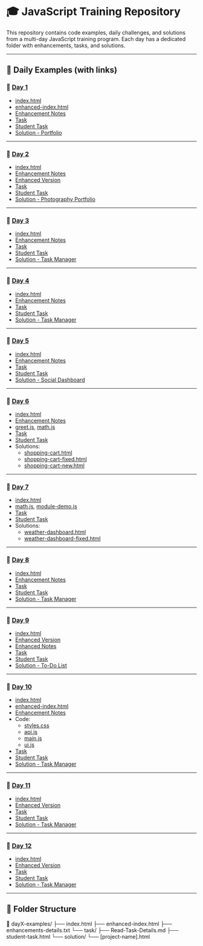 # 🎓 JavaScript Training Repository

This repository contains code examples, daily challenges, and solutions from a multi-day JavaScript training program. Each day has a dedicated folder with enhancements, tasks, and solutions.

---

## 📂 Daily Examples (with links)

### 🔹 [Day 1](./day1-examples/)
- [index.html](./day1-examples/index.html)
- [enhanced-index.html](./day1-examples/enhanced-index.html)
- [Enhancement Notes](./day1-examples/enhancements-details.txt)
- [Task](./day1-examples/task/Read-Task-Details.md)
- [Student Task](./day1-examples/task/student-task.html)
- [Solution - Portfolio](./day1-examples/task/solution/portfolio.html)

---

### 🔹 [Day 2](./day2-examples/)
- [index.html](./day2-examples/index.html)
- [Enhancement Notes](./day2-examples/enhancements-details.txt)
- [Enhanced Version](./day2-examples/enhanced-index.html)
- [Task](./day2-examples/task/Read-Task-Details.md)
- [Student Task](./day2-examples/task/student-task.html)
- [Solution - Photography Portfolio](./day2-examples/task/solution/photography-portfolio.html)

---

### 🔹 [Day 3](./day3-examples/)
- [index.html](./day3-examples/index.html)
- [Enhancement Notes](./day3-examples/enhancements-details.txt)
- [Task](./day3-examples/task/Read-Task-Details.md)
- [Student Task](./day3-examples/task/student-task.html)
- [Solution - Task Manager](./day3-examples/task/solution/task-manager.html)

---

### 🔹 [Day 4](./day4-examples/)
- [index.html](./day4-examples/index.html)
- [Enhancement Notes](./day4-examples/enhancements-details.txt)
- [Task](./day4-examples/task/Read-Task-Details.md)
- [Student Task](./day4-examples/task/student-task.html)
- [Solution - Task Manager](./day4-examples/task/solution/task-manager.html)

---

### 🔹 [Day 5](./day5-examples/)
- [index.html](./day5-examples/index.html)
- [Enhancement Notes](./day5-examples/enhancements-details.txt)
- [Task](./day5-examples/task/Read-Task-Details.md)
- [Student Task](./day5-examples/task/student-task.html)
- [Solution - Social Dashboard](./day5-examples/task/solution/social-dashboard.html)

---

### 🔹 [Day 6](./day6-examples/)
- [index.html](./day6-examples/index.html)
- [Enhancement Notes](./day6-examples/enhancements-details.txt)
- [greet.js](./day6-examples/greet.js), [math.js](./day6-examples/math.js)
- [Task](./day6-examples/task/Read-Task-Details.md)
- [Student Task](./day6-examples/task/student-task.html)
- Solutions:
  - [shopping-cart.html](./day6-examples/task/solution/shopping-cart.html)
  - [shopping-cart-fixed.html](./day6-examples/task/solution/shopping-cart-fixed.html)
  - [shopping-cart-new.html](./day6-examples/task/solution/shopping-cart-new.html)

---

### 🔹 [Day 7](./day7-examples/)
- [index.html](./day7-examples/index.html)
- [math.js](./day7-examples/math.js), [module-demo.js](./day7-examples/module-demo.js)
- [Task](./day7-examples/task/Read-Task-Details.md)
- [Student Task](./day7-examples/task/student-task.html)
- Solutions:
  - [weather-dashboard.html](./day7-examples/task/solution/weather-dashboard.html)
  - [weather-dashboard-fixed.html](./day7-examples/task/solution/weather-dashboard-fixed.html)

---

### 🔹 [Day 8](./day8-examples/)
- [index.html](./day8-examples/index.html)
- [Enhancement Notes](./day8-examples/enhanced-details.txt)
- [Task](./day8-examples/task/Read-Task-Details.md)
- [Student Task](./day8-examples/task/student-task.html)
- [Solution - Task Manager](./day8-examples/task/solution/task-manager.html)

---

### 🔹 [Day 9](./day9-examples/)
- [index.html](./day9-examples/index.html)
- [Enhanced Version](./day9-examples/enhanced-index.html)
- [Enhanced Notes](./day9-examples/enhanced-details.txt)
- [Task](./day9-examples/task/Read-Task-Details.md)
- [Student Task](./day9-examples/task/student-task.html)
- [Solution - To-Do List](./day9-examples/task/solution/todo-list.html)

---

### 🔹 [Day 10](./day10-examples/)
- [index.html](./day10-examples/index.html)
- [enhanced-index.html](./day10-examples/enhanced-index.html)
- [Enhancement Notes](./day10-examples/det.txt)
- Code:
  - [styles.css](./day10-examples/css/styles.css)
  - [api.js](./day10-examples/js/api.js)
  - [main.js](./day10-examples/js/main.js)
  - [ui.js](./day10-examples/js/ui.js)
- [Task](./day10-examples/task/Read-Task-Details.md)
- [Student Task](./day10-examples/task/student-task.html)
- [Solution - Task Manager](./day10-examples/task/solution/task-manager.html)

---

### 🔹 [Day 11](./day11-examples/)
- [index.html](./day11-examples/index.html)
- [Enhanced Version](./day11-examples/enhanced-index.html)
- [Task](./day11-examples/task/Read-Task-Details.md)
- [Student Task](./day11-examples/task/student-task.html)
- [Solution - Task Manager](./day11-examples/task/solution/task-manager.html)

---

### 🔹 [Day 12](./day12-examples/)
- [index.html](./day12-examples/index.html)
- [Enhanced Version](./day12-examples/enhanced-index.html)
- [Task](./day12-examples/task/Read-Task-Details.md)
- [Student Task](./day12-examples/task/student-task.html)
- [Solution - Task Manager](./day12-examples/task/solution/task-manager.html)

---

## 📘 Folder Structure

📁 dayX-examples/
├── index.html
├── enhanced-index.html
├── enhancements-details.txt
└── task/
├── Read-Task-Details.md
├── student-task.html
└── solution/
└── [project-name].html
